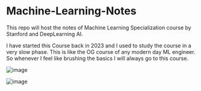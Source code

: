 # Machine-Learning-Notes

This repo will host the notes of Machine Learning Specialization course by Stanford and DeepLearning AI.

I have started this Course back in 2023 and I used to study the course in a very slow phase. This is like the OG course of any modern day ML engineer. So whenever I feel like brushing the basics I will always go to this course.


![image](https://github.com/user-attachments/assets/bee5412e-83b4-4d49-8cd0-35b6cb47353b)


![image](https://github.com/user-attachments/assets/66b0a554-6461-44f5-ab91-d518fc422dc5)
